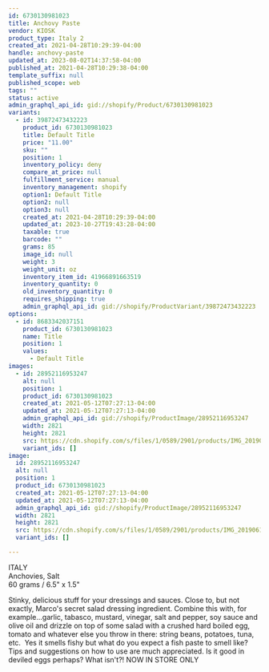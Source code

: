 ```yaml
---
id: 6730130981023
title: Anchovy Paste
vendor: KIOSK
product_type: Italy 2
created_at: 2021-04-28T10:29:39-04:00
handle: anchovy-paste
updated_at: 2023-08-02T14:37:58-04:00
published_at: 2021-04-28T10:29:38-04:00
template_suffix: null
published_scope: web
tags: ""
status: active
admin_graphql_api_id: gid://shopify/Product/6730130981023
variants:
  - id: 39872473432223
    product_id: 6730130981023
    title: Default Title
    price: "11.00"
    sku: ""
    position: 1
    inventory_policy: deny
    compare_at_price: null
    fulfillment_service: manual
    inventory_management: shopify
    option1: Default Title
    option2: null
    option3: null
    created_at: 2021-04-28T10:29:39-04:00
    updated_at: 2023-10-27T19:43:28-04:00
    taxable: true
    barcode: ""
    grams: 85
    image_id: null
    weight: 3
    weight_unit: oz
    inventory_item_id: 41966891663519
    inventory_quantity: 0
    old_inventory_quantity: 0
    requires_shipping: true
    admin_graphql_api_id: gid://shopify/ProductVariant/39872473432223
options:
  - id: 8683342037151
    product_id: 6730130981023
    name: Title
    position: 1
    values:
      - Default Title
images:
  - id: 28952116953247
    alt: null
    position: 1
    product_id: 6730130981023
    created_at: 2021-05-12T07:27:13-04:00
    updated_at: 2021-05-12T07:27:13-04:00
    admin_graphql_api_id: gid://shopify/ProductImage/28952116953247
    width: 2821
    height: 2821
    src: https://cdn.shopify.com/s/files/1/0589/2901/products/IMG_20190612_192718_8908149b-7c47-4466-99d0-d78a0349445b.jpg?v=1620818833
    variant_ids: []
image:
  id: 28952116953247
  alt: null
  position: 1
  product_id: 6730130981023
  created_at: 2021-05-12T07:27:13-04:00
  updated_at: 2021-05-12T07:27:13-04:00
  admin_graphql_api_id: gid://shopify/ProductImage/28952116953247
  width: 2821
  height: 2821
  src: https://cdn.shopify.com/s/files/1/0589/2901/products/IMG_20190612_192718_8908149b-7c47-4466-99d0-d78a0349445b.jpg?v=1620818833
  variant_ids: []

---
```


ITALY  
Anchovies, Salt  
60 grams / 6.5" x 1.5"

Stinky, delicious stuff for your dressings and sauces. Close to, but not exactly, Marco's secret salad dressing ingredient. Combine this with, for example...garlic, tabasco, mustard, vinegar, salt and pepper, soy sauce and olive oil and drizzle on top of some salad with a crushed hard boiled egg, tomato and whatever else you throw in there: string beans, potatoes, tuna, etc.  Yes it smells fishy but what do you expect a fish paste to smell like? Tips and suggestions on how to use are much appreciated. Is it good in deviled eggs perhaps? What isn't?! NOW IN STORE ONLY